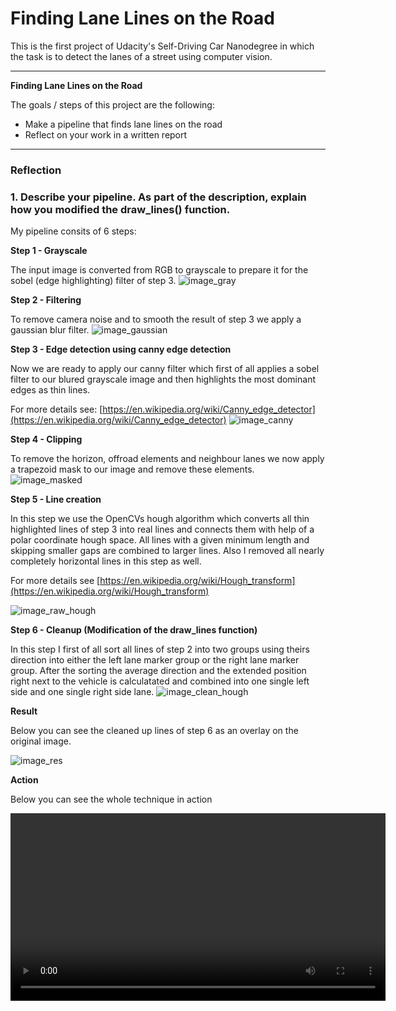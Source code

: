 # **Finding Lane Lines on the Road** 

This is the first project of Udacity's Self-Driving Car Nanodegree in which the task is to detect the lanes of a street using computer vision.

---

**Finding Lane Lines on the Road**

The goals / steps of this project are the following:
* Make a pipeline that finds lane lines on the road
* Reflect on your work in a written report


[//]: # (Image References)

[image_res]: test_image_out/combined.png "Result"
[image_gray]: test_image_out/gray.png "Gray"
[image_gaussian]: test_image_out/gaussian.png "Filtered"
[image_canny]: test_image_out/canny_edges.png "Canny applied"
[image_masked]: test_image_out/masking.png "Masked"
[image_raw_hough]: test_image_out/hough_raw.png "Raw hough"
[image_clean_hough]: test_image_out/hough_filtered.png "Cleaned hough"

---

### Reflection

### 1. Describe your pipeline. As part of the description, explain how you modified the draw_lines() function.

My pipeline consits of 6 steps:

**Step 1 - Grayscale**

The input image is converted from RGB to grayscale to prepare it for the sobel (edge highlighting) filter of step 3.
![image_gray]

**Step 2 - Filtering**

To remove camera noise and to smooth the result of step 3 we apply a gaussian blur filter.
![image_gaussian]

**Step 3 - Edge detection using canny edge detection**

Now we are ready to apply our canny filter which first of all applies a sobel filter to our blured grayscale image and then highlights the most dominant edges as thin lines.

For more details see: [https://en.wikipedia.org/wiki/Canny_edge_detector](https://en.wikipedia.org/wiki/Canny_edge_detector)
![image_canny]

**Step 4 - Clipping**

To remove the horizon, offroad elements and neighbour lanes we now apply a trapezoid mask to our image and remove these elements.
![image_masked]

**Step 5 - Line creation**

In this step we use the OpenCVs hough algorithm which converts all thin highlighted lines of step 3 into real lines and connects them with help of a polar coordinate hough space.
All lines with a given minimum length and skipping smaller gaps are combined to larger lines. Also I removed all nearly completely horizontal lines in this step as well.

For more details see [https://en.wikipedia.org/wiki/Hough_transform](https://en.wikipedia.org/wiki/Hough_transform)

![image_raw_hough]

**Step 6 - Cleanup (Modification of the draw_lines function)**

In this step I first of all sort all lines of step 2 into two groups using theirs direction into either the left lane marker group or the right lane marker group.
After the sorting the average direction and the extended position right next to the vehicle is calculatated and combined into one single left side and one single right side lane.
![image_clean_hough]

**Result**

Below you can see the cleaned up lines of step 6 as an overlay on the original image.

![image_res]

**Action**

Below you can see the whole technique in action

<video src="test_videos_output/solidYellowLeft.mp4" width=600 controls>

### 2. Identify potential shortcomings with your current pipeline

The algorithm works pretty fine one relative straight roads, but the more curvey they become the more less suboptimal the current trapezoid mask and the cleanup method of step 6 which averages the directions is.

Also the algorithm at the moment counts on that there is always a left and always a right line which is not guaranteed.

Another shortcoming is that it directly in the first step discards all color information and is so not able to priorize temporary (yellow or orange) lane markers above white ones anymore.

### 3. Suggest possible improvements to your pipeline

At the moment the algorithm counts on relative straight lines. One way to also support curvey roads would be estimating the next line marker by the output direction of the previous ones as the direction only changes step by step from marker to marker.

A solution for yellow and orange markers would likely be to apply the algorithm multiple times and to then predict how likely the yellow and orange markers are valid (overall lengths, distance to lane etc.) and let them replace the white ones. (for example in construction zones).
